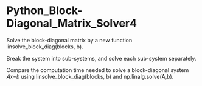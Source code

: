 # Python_Block-Diagonal_Matrix_Solver4

Solve the block-diagonal matrix by a new function linsolve_block_diag(blocks, b).

Break the system into sub-systems, and solve each sub-system separately.

Compare the computation time needed to solve a block-diagonal system  𝐴𝑥=𝑏  using linsolve_block_diag(blocks, b) and  np.linalg.solve(A,b).
